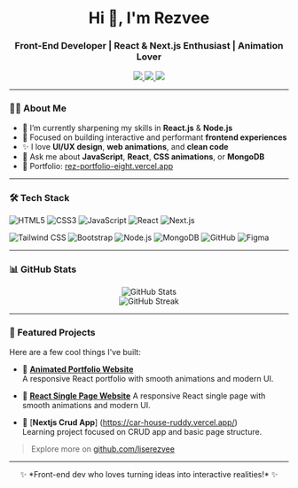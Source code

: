 <h1 align="center">Hi 👋, I'm Rezvee</h1>
<h3 align="center">Front-End Developer | React  & Next.js  Enthusiast | Animation Lover</h3>

<p align="center">
  <a href="https://rez-portfolio-eight.vercel.app/" target="_blank">
    <img src="https://img.shields.io/badge/Portfolio-000?style=for-the-badge&logo=vercel&logoColor=white" />
  </a>
  <a href="https://www.linkedin.com/in/mohammad-rabby-hasan-rezvee-211243349" target="_blank">
    <img src="https://img.shields.io/badge/LinkedIn-0A66C2?style=for-the-badge&logo=linkedin&logoColor=white" />
  </a>
  <a href="mailto:rabbyrezvee.dev@gmail.com">
    <img src="https://img.shields.io/badge/Email-D14836?style=for-the-badge&logo=gmail&logoColor=white" />
  </a>
</p>

---

### 🧑‍💻 About Me

- 🌱 I’m currently sharpening my skills in **React.js** & **Node.js**
- 🎯 Focused on building interactive and performant **frontend experiences**
- ✨ I love **UI/UX design**, **web animations**, and **clean code**
- 💬 Ask me about **JavaScript**, **React**, **CSS animations**, or **MongoDB**
- 🚀 Portfolio: [rez-portfolio-eight.vercel.app](https://rez-portfolio-eight.vercel.app/)

---

### 🛠️ Tech Stack

![HTML5](https://img.shields.io/badge/-HTML5-E34F26?style=flat-square&logo=html5&logoColor=white)
![CSS3](https://img.shields.io/badge/-CSS3-1572B6?style=flat-square&logo=css3)
![JavaScript](https://img.shields.io/badge/-JavaScript-F7DF1E?style=flat-square&logo=javascript&logoColor=black)
![React](https://img.shields.io/badge/-React-61DAFB?style=flat-square&logo=react)
![Next.js](https://img.shields.io/badge/-Next.js-000000?style=flat-square&logo=nextdotjs)

![Tailwind CSS](https://img.shields.io/badge/-Tailwind_CSS-38B2AC?style=flat-square&logo=tailwind-css&logoColor=white)
![Bootstrap](https://img.shields.io/badge/-Bootstrap-563D7C?style=flat-square&logo=bootstrap&logoColor=white)
![Node.js](https://img.shields.io/badge/-Node.js-339933?style=flat-square&logo=nodedotjs)
![MongoDB](https://img.shields.io/badge/-MongoDB-47A248?style=flat-square&logo=mongodb&logoColor=white)
![GitHub](https://img.shields.io/badge/-GitHub-181717?style=flat-square&logo=github)
![Figma](https://img.shields.io/badge/-Figma-F24E1E?style=flat-square&logo=figma)

---

### 📊 GitHub Stats

<p align="center">
  <img src="https://github-readme-stats.vercel.app/api?username=liserezvee&show_icons=true&theme=radical" alt="GitHub Stats" />
  <br/>
  <img src="https://github-readme-streak-stats.herokuapp.com/?user=liserezvee&theme=radical" alt="GitHub Streak" />
</p>

---

### 🚀 Featured Projects

Here are a few cool things I've built:

- 🎨 [**Animated Portfolio Website**](https://rez-portfolio-eight.vercel.app/)  
  A responsive React portfolio with smooth animations and modern UI.
- 🎨 [**React Single Page Website**](https://miztek-eight.vercel.app/) 
  A responsive React single page with smooth animations and modern UI.

- 🧭 [**Nextjs Crud App**] (https://car-house-ruddy.vercel.app/)  
  Learning project focused on CRUD app and basic page structure.

> Explore more on [github.com/liserezvee](https://github.com/liserezvee)

---

<p align="center">
  ✨ *Front-end dev who loves turning ideas into interactive realities!* ✨
</p>


